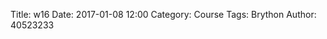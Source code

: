 Title: w16
Date: 2017-01-08 12:00
Category: Course
Tags: Brython
Author: 40523233

<!-- PELICAN_END_SUMMARY -->

<!-- 導入 Brython 標準程式庫 -->
<script type="text/javascript" 
    src="https://cdn.rawgit.com/brython-dev/brython/master/www/src/brython_dist.js">
</script>

<!-- 啟動 Brython -->
<script>
window.onload=function(){
brython(1);
}
</script>

<!-- 以下實際利用  Brython 畫圖 -->
<script type="text/python3">
from browser import alert
import random

ans = random.randint(1, 100)

a_in = int(input("輸入整數:"))
guess = 1

while ans != a_in:
    if a_in < ans:
        a_in = int(input("too small"))
    else:
        a_in = int(input("too big"))
    guess += 1
    
alert("恭喜答對 ,一共猜了" + (str(guess)) + "次")
</script>